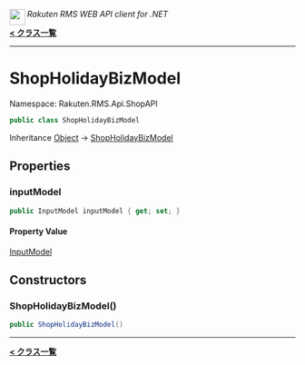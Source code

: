 <img align="left" style="height: 2em;" src="https://webservice.rakuten.co.jp/favicon.ico"><em>Rakuten RMS WEB API client for .NET</em>

[**< クラス一覧**](./)
- - -

# ShopHolidayBizModel

Namespace: Rakuten.RMS.Api.ShopAPI

```csharp
public class ShopHolidayBizModel
```

Inheritance [Object](https://docs.microsoft.com/en-us/dotnet/api/system.object) → [ShopHolidayBizModel](./rakuten.rms.api.shopapi.shopholidaybizmodel)

## Properties

### <a id="properties-inputmodel"/>**inputModel**

```csharp
public InputModel inputModel { get; set; }
```

#### Property Value

[InputModel](./rakuten.rms.api.shopapi.shopholidaybizmodel.inputmodel)<br>

## Constructors

### <a id="constructors-.ctor"/>**ShopHolidayBizModel()**

```csharp
public ShopHolidayBizModel()
```


- - -
[**< クラス一覧**](./)
